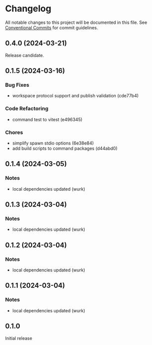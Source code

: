 # Changelog

All notable changes to this project will be documented in this file.
See [Conventional Commits](https://conventionalcommits.org) for commit guidelines.

## 0.4.0 (2024-03-21)

Release candidate.

## 0.1.5 (2024-03-16)

### Bug Fixes

- workspace protocol support and publish validation (cde77b4)

### Code Refactoring

- command test to vitest (e496345)

### Chores

- simplify spawn stdio options (6e38e84)
- add build scripts to command packages (d44abd0)

## 0.1.4 (2024-03-05)

### Notes

- local dependencies updated (wurk)

## 0.1.3 (2024-03-04)

### Notes

- local dependencies updated (wurk)

## 0.1.2 (2024-03-04)

### Notes

- local dependencies updated (wurk)

## 0.1.1 (2024-03-04)

### Notes

- local dependencies updated (wurk)

## 0.1.0

Initial release
